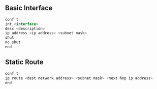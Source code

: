 
## Basic Interface
```js
conf t
int <interface>
desc <description>
ip address <ip address> <subnet mask>
shut
no shut
end
```

## Static Route
```js
conf t
ip route <dest network address> <subnet mask> <next hop ip address>
end
```











